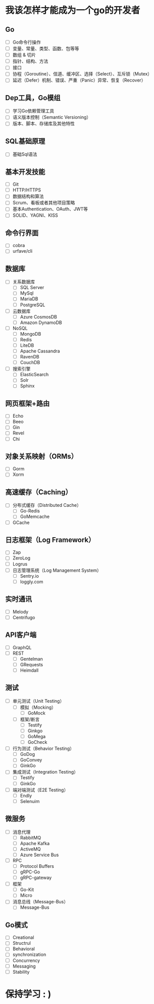 # 我该怎样才能成为一个go的开发者

## Go

- [ ] Go命令行操作
- [ ] 变量、常量、类型、函数、包等等
- [ ] 数组 & 切片
- [ ] 指针、结构、方法
- [ ] 接口
- [ ] 协程（Goroutine）、信道、缓冲区、选择（Select）、互斥锁（Mutex）
- [ ] 延迟（Defer）机制、错误、严重（Panic）异常、恢复（Recover）

## Dep工具，Go模组

- [ ] 学习Go依赖管理工具
- [ ] 语义版本控制（Semantic Versioning）
- [ ] 版本、脚本、存储库及其他特性

## SQL基础原理

- [ ] 基础Sql语法

## 基本开发技能

- [ ] Git
- [ ] HTTP/HTTPS
- [ ] 数据结构和算法
- [ ] Scrum、看板或者其他项目策略
- [ ] 基本Authentication、OAuth、JWT等
- [ ] SOLID、YAGNI、KISS

## 命令行界面

- [ ] cobra
- [ ] urfave/cli

## 数据库

- [ ] 关系数据库
  - [ ] SQL Server
  - [ ] MySql
  - [ ] MariaDB
  - [ ] PostgreSQL
- [ ] 云数据库
  - [ ] Azure CosmosDB
  - [ ] Amazon DynamoDB
- [ ] NoSQL
  - [ ] MongoDB
  - [ ] Redis
  - [ ] LiteDB
  - [ ] Apache Cassandra
  - [ ] RavenDB
  - [ ] CouchDB
- [ ] 搜索引擎
  - [ ] ElasticSearch
  - [ ] Solr
  - [ ] Sphinx

## 网页框架+路由

- [ ] Echo
- [ ] Beeo
- [ ] Gin
- [ ] Revel
- [ ] Chi

## 对象关系映射（ORMs）

- [ ] Gorm
- [ ] Xorm

## 高速缓存（Caching）

- [ ] 分布式缓存（Distributed Cache）
  - [ ] Go-Redis
  - [ ] GoMemcache
- [ ] GCache

## 日志框架（Log Framework）

- [ ] Zap
- [ ] ZeroLog
- [ ] Logrus
- [ ] 日志管理系统（Log Management System）
  - [ ] Sentry.io
  - [ ] loggly.com

## 实时通讯

- [ ] Melody
- [ ] Centrifugo

## API客户端

- [ ] GraphQL
- [ ] REST
  - [ ] Gentelman
  - [ ] GRequests
  - [ ] Heimdall

## 测试

- [ ] 单元测试（Unit Testing）
  - [ ] 模拟（Mocking）
    - [ ] GoMock
  - [ ] 框架/断言
    - [ ] Testify
    - [ ] Ginkgo
    - [ ] GoMega
    - [ ] GoCheck
- [ ] 行为测试（Behavior Testing）
  - [ ] GoDog
  - [ ] GoConvey
  - [ ] GinkGo
- [ ] 集成测试（Integration Testing）
  - [ ] Testify
  - [ ] GinkGo
- [ ] 端对端测试（E2E Testing）
  - [ ] Endly
  - [ ] Selenuim

## 微服务

- [ ] 消息代理
  - [ ] RabbitMQ
  - [ ] Apache Kafka
  - [ ] ActiveMQ
  - [ ] Azure Service Bus
- [ ] RPC
  - [ ] Protocol Buffers
  - [ ] gRPC-Go
  - [ ] gRPC-gateway
- [ ] 框架
  - [ ] Go-Kit
  - [ ] Micro
- [ ] 消息总线（Message-Bus）
  - [ ] Message-Bus

## Go模式

- [ ] Creational
- [ ] Structrul
- [ ] Behavioral
- [ ] synchronization
- [ ] Concurrency
- [ ] Messaging
- [ ] Stability

# 保持学习 : )
